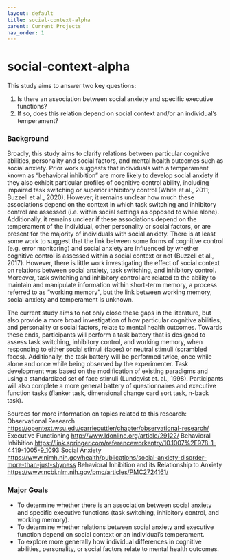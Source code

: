 ```yaml
---
layout: default
title: social-context-alpha
parent: Current Projects
nav_order: 1
---
```


# social-context-alpha

This study aims to answer two key questions:
1. Is there an association between social anxiety and specific executive functions?
2. If so, does this relation depend on social context and/or an individual’s temperament?

### Background

Broadly, this study aims to clarify relations between particular cognitive abilities, personality and social factors, and mental health outcomes such as social anxiety. Prior work suggests that individuals with a temperament known as “behavioral inhibition” are more likely to develop social anxiety if they also exhibit particular profiles of cognitive control ability, including impaired task switching or superior inhibitory control (White et al., 2011; Buzzell et al., 2020). However, it remains unclear how much these associations depend on the context in which task switching and inhibitory control are assessed (i.e. within social settings as opposed to while alone). Additionally, it remains unclear if these associations depend on the temperament of the individual, other personality or social factors, or are present for the majority of individuals with social anxiety. There is at least some work to suggest that the link between some forms of cognitive control (e.g. error monitoring) and social anxiety are influenced by whether cognitive control is assessed within a social context or not (Buzzell et al., 2017). However, there is little work investigating the effect of social context on relations between social anxiety, task switching, and inhibitory control. Moreover, task switching and inhibitory control are related to the ability to maintain and manipulate information within short-term memory, a process referred to as “working memory”, but the link between working memory, social anxiety and temperament is unknown. 

The current study aims to not only close these gaps in the literature, but also provide a more broad investigation of how particular cognitive abilities, and personality or social factors, relate to mental health outcomes. Towards these ends, participants will perform a task battery that is designed to assess task switching, inhibitory control, and working memory, when responding to either social stimuli (faces) or neutral stimuli (scrambled faces). Additionally, the task battery will be performed twice, once while alone and once while being observed by the experimenter. Task development was based on the modification of existing paradigms and using a standardized set of face stimuli (Lundqvist et. al., 1998). Participants will also complete a more general battery of questionnaires and executive function tasks (flanker task, dimensional change card sort task, n-back task).

Sources for more information on topics related to this research:
Observational Research
	https://opentext.wsu.edu/carriecuttler/chapter/observational-research/
Executive Functioning
	http://www.ldonline.org/article/29122/
Behavioral Inhibition
	https://link.springer.com/referenceworkentry/10.1007%2F978-1-4419-1005-9_1093
Social Anxiety
	https://www.nimh.nih.gov/health/publications/social-anxiety-disorder-more-than-just-shyness
Behavioral Inhibition and its Relationship to Anxiety
	https://www.ncbi.nlm.nih.gov/pmc/articles/PMC2724161/

### Major Goals

* To determine whether there is an association between social anxiety and specific executive functions (task switching, inhibitory control, and working memory).
* To determine whether relations between social anxiety and executive function depend on social context or an individual’s temperament.
* To explore more generally how individual differences in cognitive abilities, personality, or social factors relate to mental health outcomes.
